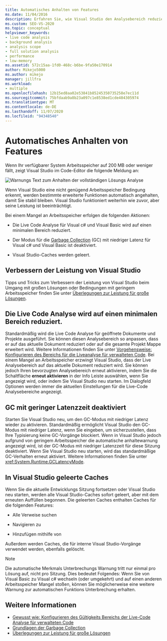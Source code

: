 ```yaml
---
title: Automatisches Anhalten von Features
ms.date: 11/04/2016
description: Erfahren Sie, wie Visual Studio den Analysebereich reduziert, Garbage Collection Modus mit niedriger Latenz deaktiviert und Caches leert, wenn der Systemspeicher begrenzt ist.
ms.custom: SEO-VS-2020
ms.topic: conceptual
helpviewer_keywords:
- live code analysis
- background analysis
- analysis scope
- full solution analysis
- performance
- low-memory
ms.assetid: 572c15aa-1fd0-468c-b6be-9fa50e170914
author: Mikejo5000
ms.author: mikejo
manager: jillfra
ms.workload:
- multiple
ms.openlocfilehash: 12b15ed8aa02e53841b85245350735258e7ec11d
ms.sourcegitcommit: 75bfdaab9a8b23a097c1e8538ed1cde404305974
ms.translationtype: MT
ms.contentlocale: de-DE
ms.lasthandoff: 11/07/2020
ms.locfileid: "94348540"
---
```

# <a name="automatic-feature-suspension"></a>Automatisches Anhalten von Features

Wenn Ihr verfügbarer System Arbeitsspeicher auf 200 MB oder weniger fällt, zeigt Visual Studio im Code-Editor die folgende Meldung an:

![Warnungs Text zum Anhalten der vollständigen Lösungs Analyse](../code-quality/media/fsa_alert.png)

Wenn Visual Studio eine nicht genügend Arbeitsspeicher Bedingung erkennt, werden bestimmte erweiterte Funktionen automatisch angehalten, damit Sie stabil bleiben. Visual Studio funktioniert weiterhin wie zuvor, aber seine Leistung ist beeinträchtigt.

Bei einem Mangel an Arbeitsspeicher erfolgen die folgenden Aktionen:

- Die Live Code Analyse für Visual c# und Visual Basic wird auf einen minimalen Bereich reduziert.

- Der Modus für die [Garbage Collection](/dotnet/standard/garbage-collection/index) (GC) mit niedriger Latenz für Visual c# und Visual Basic ist deaktiviert.

- Visual Studio-Caches werden geleert.

## <a name="improve-visual-studio-performance"></a>Verbessern der Leistung von Visual Studio

Tipps und Tricks zum Verbessern der Leistung von Visual Studio beim Umgang mit großen Lösungen oder Bedingungen mit geringem Arbeitsspeicher finden Sie unter [Überlegungen zur Leistung für große Lösungen](https://github.com/dotnet/roslyn/blob/master/docs/wiki/Performance-considerations-for-large-solutions.md).

## <a name="live-code-analysis-is-reduced-to-minimal-scope"></a>Die Live Code Analyse wird auf einen minimalen Bereich reduziert.

Standardmäßig wird die Live Code Analyse für geöffnete Dokumente und Projekte ausgeführt. Sie können diesen Analysebereich so anpassen, dass er auf das aktuelle Dokument reduziert oder auf die gesamte Projekt Mappe erweitert wird. Weitere Informationen finden Sie unter [Vorgehensweise: Konfigurieren des Bereichs für die Liveanalyse für verwalteten Code](./configure-live-code-analysis-scope-managed-code.md). Bei einem Mangel an Arbeitsspeicher erzwingt Visual Studio, dass der Live Analysebereich auf das aktuelle Dokument reduziert wird. Sie können jedoch Ihren bevorzugten Analysebereich erneut aktivieren, indem Sie die Schaltfläche **erneut aktivieren** in der Info Leiste auswählen, wenn Sie angezeigt wird, oder indem Sie Visual Studio neu starten. Im Dialogfeld Optionen werden immer die aktuellen Einstellungen für die Live-Code Analysebereiche angezeigt.

## <a name="gc-low-latency-disabled"></a>GC mit geringer Latenzzeit deaktiviert

Starten Sie Visual Studio neu, um den GC-Modus mit niedriger Latenz wieder zu aktivieren. Standardmäßig ermöglicht Visual Studio den GC-Modus mit niedriger Latenz, wenn Sie eingeben, um sicherzustellen, dass Ihre Typisierung keine GC-Vorgänge blockiert. Wenn in Visual Studio jedoch aufgrund von geringem Arbeitsspeicher die automatische anhaltewarnung angezeigt wird, ist der GC-Modus mit niedriger Latenzzeit für diese Sitzung deaktiviert. Wenn Sie Visual Studio neu starten, wird das standardmäßige GC-Verhalten erneut aktiviert. Weitere Informationen finden Sie unter <xref:System.Runtime.GCLatencyMode>.

## <a name="visual-studio-caches-flushed"></a>In Visual Studio geleerte Caches

Wenn Sie die aktuelle Entwicklungs Sitzung fortsetzen oder Visual Studio neu starten, werden alle Visual Studio-Caches sofort geleert, aber mit dem erneuten Auffüllen begonnen. Die geleerten Caches enthalten Caches für die folgenden Features:

- Alle Verweise suchen

- Navigieren zu

- Hinzufügen mithilfe von

Außerdem werden Caches, die für interne Visual Studio-Vorgänge verwendet werden, ebenfalls gelöscht.

> [!NOTE]
> Die automatische Merkmals Unterbrechungs Warnung tritt nur einmal pro Lösung auf, nicht pro Sitzung. Dies bedeutet Folgendes: Wenn Sie von Visual Basic zu Visual c# wechseln (oder umgekehrt) und auf einen anderen Arbeitsspeicher Mangel stoßen, können Sie möglicherweise eine weitere Warnung zur automatischen Funktions Unterbrechung erhalten.

## <a name="see-also"></a>Weitere Informationen

- [Gewusst wie: Konfigurieren des Gültigkeits Bereichs der Live-Code Analyse für verwalteten Code](./configure-live-code-analysis-scope-managed-code.md)
- [Grundlagen der Garbage Collection](/dotnet/standard/garbage-collection/fundamentals)
- [Überlegungen zur Leistung für große Lösungen](https://github.com/dotnet/roslyn/blob/master/docs/wiki/Performance-considerations-for-large-solutions.md)
